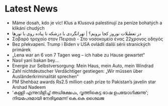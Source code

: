 # Latest News
-  Máme dosah, kdo je víc! Klus a Klusová palestinují za peníze bohatých a klikání chudých
-  در تعطیلات نوروز کجا برویم؟ | تهرانگردی با درشکه تا پیاده روی با تورها
-  Σοβαρό τροχαίο στον Πειραιά - Στο νοσοκομείο ένας 22χρονος οδηγός
-  Bez překvapení. Trump i Biden v USA ovládli další sérii stranických primárek
-  „Lena war an 6 von 7 Tagen weg – ich habe zu Hause gewartet“
-  Nasıl yani bakan bey...
-  Energie zur Selbstversorgung: Mein Haus, mein Auto, mein Windrad
-  Zahl nichtdeutscher Verdächtiger gestiegen: „Wir müssen über Ausländerkriminalität sprechen“
-  PM Shehbaz awards Rs2.5 million cash prize to Pakistan’s javelin star Arshad Nadeem
-  'കള്ളി എന്നുവിളിച്ച് അധിക്ഷേപം, വൃത്തികെട്ട ഭാഷ ഉപയോഗിക്കുന്നു'; നിയമപരമായി നേരിടുമെന്ന് കെ.കെ ശൈലജ
